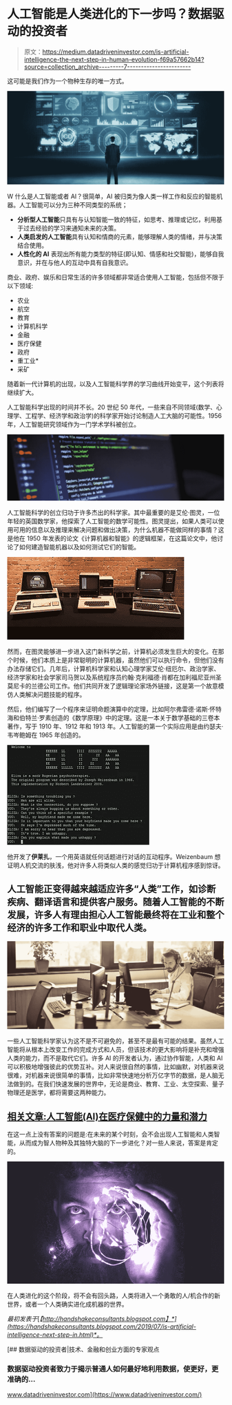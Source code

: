 # 人工智能是人类进化的下一步吗？数据驱动的投资者

> 原文：<https://medium.datadriveninvestor.com/is-artificial-intelligence-the-next-step-in-human-evolution-f69a57662b14?source=collection_archive---------7----------------------->

这可能是我们作为一个物种生存的唯一方式。

![](img/93f6902d9a696790860b39fa05e3b464.png)

W 什么是人工智能或者 AI？很简单，AI 被归类为像人类一样工作和反应的智能机器。人工智能可以分为三种不同类型的系统；

*   **分析型人工智能**只具有与认知智能一致的特征，如思考、推理或记忆，利用基于过去经验的学习来通知未来的决策。
*   **人类启发的人工智能**具有认知和情商的元素，能够理解人类的情绪，并与决策结合使用。
*   **人性化的 AI** 表现出所有能力类型的特征(即认知、情感和社交智能)，能够自我意识，并在与他人的互动中具有自我意识。

商业、政府、娱乐和日常生活的许多领域都非常适合使用人工智能，包括但不限于以下领域:

*   农业
*   航空
*   教育
*   计算机科学
*   金融
*   医疗保健
*   政府
*   重工业*
*   采矿

随着新一代计算机的出现，以及人工智能科学界的学习曲线开始变平，这个列表将继续扩大。

人工智能科学出现的时间并不长。20 世纪 50 年代，一些来自不同领域(数学、心理学、工程学、经济学和政治学)的科学家开始讨论制造人工大脑的可能性。1956 年，人工智能研究领域作为一门学术学科被创立。

![](img/54a1423eb2c595079db5aeca2284f4e6.png)

人工智能科学的创立归功于许多杰出的科学家。其中最重要的是艾伦·图灵，一位年轻的英国数学家，他探索了人工智能的数学可能性。图灵提出，如果人类可以使用可用的信息以及推理来解决问题和做出决策，为什么机器不能做同样的事情？这是他在 1950 年发表的论文《计算机器和智能》的逻辑框架，在这篇论文中，他讨论了如何建造智能机器以及如何测试它们的智能。

![](img/c7f6823262790cbe8795019022450d5d.png)

然而，在图灵能够进一步进入这门新科学之前，计算机必须发生巨大的变化。在那个时候，他们本质上是非常聪明的计算机器，虽然他们可以执行命令，但他们没有办法存储它们。几年后，计算机科学家和认知心理学家艾伦·纽厄尔、政治学家、经济学家和社会学家司马贺以及系统程序员约翰·克利福德·肖都在加利福尼亚州圣莫尼卡的兰德公司工作。他们共同开发了逻辑理论家场外链接，这是第一个故意模仿人类解决问题技能的程序。

然后，他们编写了一个程序来证明命题演算中的定理，比如阿尔弗雷德·诺斯·怀特海和伯特兰·罗素创造的《数学原理》中的定理。这是一本关于数学基础的三卷本著作，写于 1910 年、1912 年和 1913 年。人工智能的第一个实际应用是由约瑟夫·韦岑鲍姆在 1965 年创造的。

![](img/ceb57f73e0a305784bf7234fd1566d4a.png)

他开发了**伊莱扎**，一个用英语就任何话题进行对话的互动程序。Weizenbaum 想证明人机交流的肤浅，他对许多人将类似人类的感觉归功于计算机程序感到惊讶。

## 人工智能正变得越来越适应许多“人类”工作，如诊断疾病、翻译语言和提供客户服务。随着人工智能的不断发展，许多人有理由担心人工智能最终将在工业和整个经济的许多工作和职业中取代人类。

![](img/fef322875cc6fff491a3f7df70bd7950.png)

一些人工智能科学家认为这不是不可避免的，甚至不是最有可能的结果。虽然人工智能将从根本上改变工作的完成方式和人员，但该技术的更大影响将是补充和增强人类的能力，而不是取代它们。许多 AI 的开发者认为，通过协作智能，人类和 AI 可以积极地增强彼此的优势互补。对人来说很自然的事情，比如幽默，对机器来说很难，对机器来说很简单的事情，比如非常快速地分析万亿字节的数据，是人脑无法做到的。在我们快速发展的世界中，无论是商业、教育、工业、太空探索、量子物理还是医学，都将需要这两种能力。

## [相关文章:人工智能(AI)在医疗保健中的力量和潜力](https://becominghuman.ai/the-power-and-potential-of-ai-in-healthcare-e5632a7a3e59)

在这一点上没有答案的问题是:在未来的某个时刻，会不会出现人工智能和人类智能，从而成为智人物种及其独特大脑的下一步进化？对一些人来说，答案是肯定的。

![](img/7ca05b771e6f408a2432aaff0f1673cd.png)

在人类进化的这个阶段，将不会有回头路，人类将进入一个勇敢的人/机合作的新世界，或者一个人类确实进化成机器的世界。

*最初发表于*[*【http://handshakeconsultants.blogspot.com】*](https://handshakeconsultants.blogspot.com/2019/07/is-artificial-intelligence-next-step-in.html)*。*

[](https://www.datadriveninvestor.com/) [## 数据驱动的投资者|技术、金融和创业方面的专家观点

### 数据驱动投资者致力于揭示普通人如何最好地利用数据，使更好，更准确的…

www.datadriveninvestor.com](https://www.datadriveninvestor.com/)